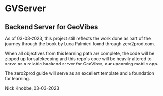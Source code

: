 # GVServer
<h2>Backend Server for GeoVibes</h2>

As of 03-03-2023, this project still reflects the work done as part of the journey through the book by Luca Palmieri found through zero2prod.com.

When all objectives from this learning path are complete, the code will be zipped up for safekeeping and this repo's code 
will be heavily altered to serve as a reliable backend server for GeoVibes, our upcoming mobile app.

The zero2prod guide will serve as an excellent template and a foundation for learning.

Nick Knobbe, 03-03-2023
